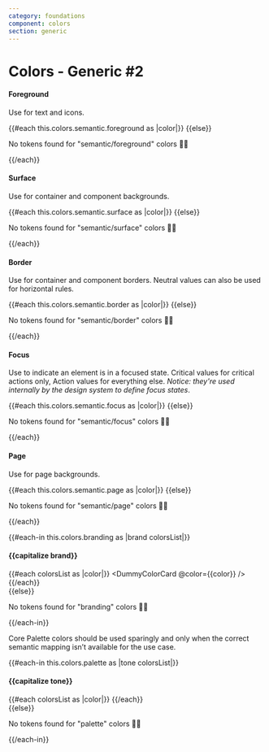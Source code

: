```yaml
---
category: foundations
component: colors
section: generic
---
```


<h1>Colors - Generic #2</h1>

<section data-test-percy data-section="colors-semantic">

  

  <h4 class="dummy-h4">Foreground</h4>
  <p class="dummy-paragraph">Use for text and icons.</p>
  <div class="dummy-colors-list">
    {{#each this.colors.semantic.foreground as |color|}}
      <DummyColorCard @color={{color}} />
    {{else}}
      <p class="dummy-paragraph">No tokens found for "semantic/foreground" colors 🤷‍♀️</p>
    {{/each}}
  </div>

  <h4 class="dummy-h4">Surface</h4>
  <p class="dummy-paragraph">Use for container and component backgrounds.</p>
  <div class="dummy-colors-list">
    {{#each this.colors.semantic.surface as |color|}}
      <DummyColorCard @color={{color}} />
    {{else}}
      <p class="dummy-paragraph">No tokens found for "semantic/surface" colors 🤷‍♀️</p>
    {{/each}}
  </div>

  <h4 class="dummy-h4">Border</h4>
  <p class="dummy-paragraph">Use for container and component borders. Neutral values can also be used for horizontal
    rules.</p>
  <div class="dummy-colors-list">
    {{#each this.colors.semantic.border as |color|}}
      <DummyColorCard @color={{color}} />
    {{else}}
      <p class="dummy-paragraph">No tokens found for "semantic/border" colors 🤷‍♀️</p>
    {{/each}}
  </div>

  <h4 class="dummy-h4">Focus</h4>
  <p class="dummy-paragraph">Use to indicate an element is in a focused state. Critical values for critical actions
    only, Action values for everything else.
    <em>Notice: they're used internally by the design system to define focus states</em>.</p>
  <div class="dummy-colors-list">
    {{#each this.colors.semantic.focus as |color|}}
      <DummyColorCard @color={{color}} />
    {{else}}
      <p class="dummy-paragraph">No tokens found for "semantic/focus" colors 🤷‍♀️</p>
    {{/each}}
  </div>

  <h4 class="dummy-h4">Page</h4>
  <p class="dummy-paragraph">Use for page backgrounds.</p>
  <div class="dummy-colors-list">
    {{#each this.colors.semantic.page as |color|}}
      <DummyColorCard @color={{color}} />
    {{else}}
      <p class="dummy-paragraph">No tokens found for "semantic/page" colors 🤷‍♀️</p>
    {{/each}}
  </div>

  
  {{#each-in this.colors.branding as |brand colorsList|}}
    <h4 class="dummy-h4">{{capitalize brand}}</h4>
    <div class="dummy-colors-list">
      {{#each colorsList as |color|}}
        <DummyColorCard @color={{color}} />
      {{/each}}
    </div>
  {{else}}
    <p class="dummy-paragraph">No tokens found for "branding" colors 🤷‍♀️</p>
  {{/each-in}}

  
  <p class="dummy-paragraph">Core Palette colors should be used sparingly and only when the correct semantic mapping
    isn’t available for the use case.</p>
  {{#each-in this.colors.palette as |tone colorsList|}}
    <h4 class="dummy-h4">{{capitalize tone}}</h4>
    <div class="dummy-colors-list">
      {{#each colorsList as |color|}}
        <DummyColorCard @color={{color}} />
      {{/each}}
    </div>
  {{else}}
    <p class="dummy-paragraph">No tokens found for "palette" colors 🤷‍♀️</p>
  {{/each-in}}
</section>
